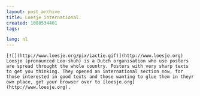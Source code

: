 ```yaml
---
layout: post_archive
title: Loesje international.
created: 1088534401
tags:

lang: nl
---
```

    [![](http://www.loesje.org/pix/iactie.gif)](http://www.loesje.org) Loesje (pronounced Loo-shuh) is a Dutch organisation who use posters are spread throught the whole country. Posters with very sharp texts to get you thinking. They opened an international section now, for those interested in good texts and those wanting to glue them in theyr own place, get your browser over to [loesje.org](http://www.loesje.org).
